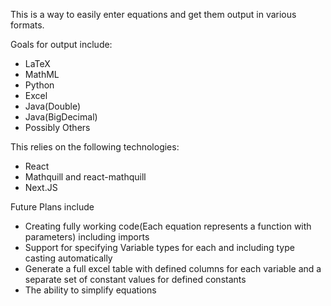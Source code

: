 This is a way to easily enter equations and get them output in various formats.

Goals for output include:
 - LaTeX
 - MathML
 - Python
 - Excel
 - Java(Double)
 - Java(BigDecimal)
 - Possibly Others

This relies on the following technologies:
 - React
 - Mathquill and react-mathquill
 - Next.JS


Future Plans include 
 - Creating fully working code(Each equation represents a function with parameters) including imports
 - Support for specifying Variable types for each and including type casting automatically
 - Generate a full excel table with defined columns for each variable and a separate set of constant values for defined constants
 - The ability to simplify equations